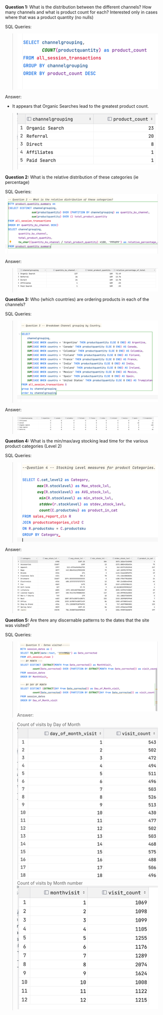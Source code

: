 **Question 1:** 
What is the distribution between the different channels? How many channels and what is product count for each?
Interested only in cases where that was a product quantity (no nulls)

SQL Queries:

> ![04.q1.png](images%2F04.q1.png)

Answer: 
* It appears that Organic Searches lead to the greatest product count.
> ![04.a1.png](images%2F04.a1.png)

**Question 2:** 
What is the relative distribution of these categories (ie percentage)

SQL Queries:
![04.Q2.png](images%2F04.Q2.png)

Answer:

>![04.A2.png](images%2F04.A2.png)


**Question 3:** 
Who (which countries) are ordering products in each of the channels?

SQL Queries:
> ![04.Q3.png](images%2F04.Q3.png)

Answer:
> ![04.A3.png](images%2F04.A3.png)


**Question 4:** 
What is the min/max/avg stocking lead time for the various product categories (Level 2)

SQL Queries:
> ![04.Q4.png](images%2F04.Q4.png)
> 
Answer:
> ![04.A4.png](images%2F04.A4.png)


**Question 5:** 
Are there any discernable patterns to the dates that the site was visited? 

SQL Queries:
> ![04.Q52.png](images%2F04.Q52.png)
Answer:

>  Count of visits by Day of Month
> ![04.A4a.png](images%2F04.A4a.png)
> Count of visits by Month number
> ![04.A5b.png](images%2F04.A5b.png)
